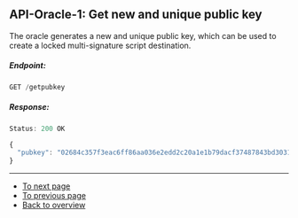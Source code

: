 API-Oracle-1: Get new and unique public key
-------------------------------------------

The oracle generates a new and unique public key, which can be used to
create a locked multi-signature script destination.

##### Endpoint:
```js
GET /getpubkey
```

##### Response:
```js
Status: 200 OK
```
```js
{
  "pubkey": "02684c357f3eac6ff86aa036e2edd2c20a1e1b79dacf37487843bd30311ae98512"
}
```

---

- [To next page](api-oracle-2_post_sign.md)
- [To previous page](uc-order-3_list_orders.md)
- [Back to overview](README.md)
